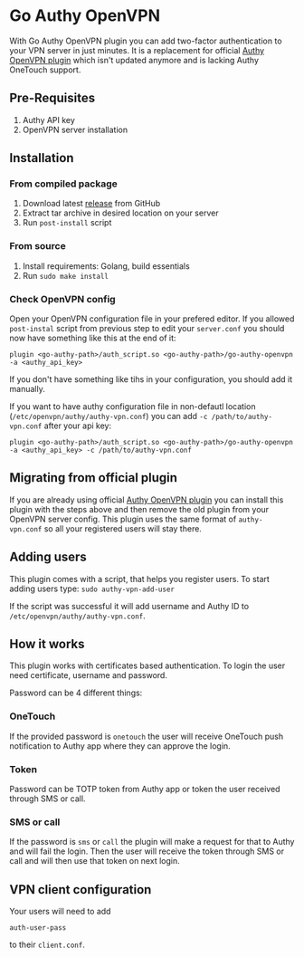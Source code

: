# Go Authy OpenVPN

With Go Authy OpenVPN plugin you can add two-factor authentication to your VPN server in just minutes.
It is a replacement for official [Authy OpenVPN plugin](https://github.com/authy/authy-openvpn)
which isn't updated anymore and is lacking Authy OneTouch support.

## Pre-Requisites

1.  Authy API key
2.  OpenVPN server installation

## Installation

### From compiled package

1.  Download latest [release](https://github.com/3fs/go-authy-openvpn/releases) from GitHub
2.  Extract tar archive in desired location on your server
3.  Run `post-install` script

### From source

1.  Install requirements: Golang, build essentials
2.  Run `sudo make install`

### Check OpenVPN config

Open your OpenVPN configuration file in your prefered editor.
If you allowed `post-instal` script from previous step to edit your `server.conf`
you should now have something like this at the end of it:

```
plugin <go-authy-path>/auth_script.so <go-authy-path>/go-authy-openvpn -a <authy_api_key>
```

If you don't have something like tihs in your configuration, you should add it manually.

If you want to have authy configuration file in non-defautl location (`/etc/openvpn/authy/authy-vpn.conf`)
you can add `-c /path/to/authy-vpn.conf` after your api key:

```
plugin <go-authy-path>/auth_script.so <go-authy-path>/go-authy-openvpn -a <authy_api_key> -c /path/to/authy-vpn.conf
```

## Migrating from official plugin

If you are already using official [Authy OpenVPN plugin](https://github.com/authy/authy-openvpn) you can
install this plugin with the steps above and then remove the old plugin from your OpenVPN server config.
This plugin uses the same format of `authy-vpn.conf` so all your registered users will stay there.

## Adding users

This plugin comes with a script, that helps you register users.
To start adding users type: `sudo authy-vpn-add-user`

If the script was successful it will add username and Authy ID to `/etc/openvpn/authy/authy-vpn.conf`.

## How it works

This plugin works with certificates based authentication. To login the user need certificate, username and password.

Password can be 4 different things:

### OneTouch

If the provided password is `onetouch` the user will receive OneTouch push notification to Authy app where they can approve the login.

### Token

Password can be TOTP token from Authy app or token the user received through SMS or call.

### SMS or call

If the password is `sms` or `call` the plugin will make a request for that to Authy and will fail the login.
Then the user will receive the token through SMS or call and will then use that token on next login.

## VPN client configuration

Your users will need to add

```
auth-user-pass
```

to their `client.conf`.
